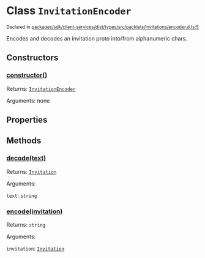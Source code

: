 # Class `InvitationEncoder`
<sub>Declared in [packages/sdk/client-services/dist/types/src/packlets/invitations/encoder.d.ts:5]()</sub>


Encodes and decodes an invitation proto into/from alphanumeric chars.

## Constructors
### [constructor()]()


Returns: <code>[InvitationEncoder](/api/@dxos/react-client/classes/InvitationEncoder)</code>

Arguments: none

## Properties

## Methods
### [decode(text)]()


Returns: <code>[Invitation](/api/@dxos/react-client/interfaces/Invitation)</code>

Arguments: 

`text`: <code>string</code>
### [encode(invitation)]()


Returns: <code>string</code>

Arguments: 

`invitation`: <code>[Invitation](/api/@dxos/react-client/interfaces/Invitation)</code>